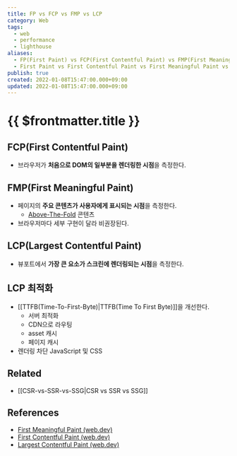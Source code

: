 ```yaml
---
title: FP vs FCP vs FMP vs LCP
category: Web
tags:
  - web
  - performance
  - lighthouse
aliases:
  - FP(First Paint) vs FCP(First Contentful Paint) vs FMP(First Meaningful Paint) vs LCP(Largest Contentful Paint)
  - First Paint vs First Contentful Paint vs First Meaningful Paint vs Largest Contentful Paint
publish: true
created: 2022-01-08T15:47:00.000+09:00
updated: 2022-01-08T15:47:00.000+09:00
---
```


# {{ $frontmatter.title }}

## FCP(First Contentful Paint)

- 브라우저가 **처음으로 DOM의 일부분을 렌더링한 시점**을 측정한다.

## FMP(First Meaningful Paint)

- 페이지의 **주요 콘텐츠가 사용자에게 표시되는 시점**을 측정한다.
  - [Above-The-Fold](https://en.wikipedia.org/wiki/Above_the_fold) 콘텐츠
- 브라우저마다 세부 구현이 달라 비권장된다.

## LCP(Largest Contentful Paint)

- 뷰포트에서 **가장 큰 요소가 스크린에 렌더링되는 시점**을 측정한다.

## LCP 최적화

- [[TTFB(Time-To-First-Byte)|TTFB(Time To First Byte)]]을 개선한다.
  - 서버 최적화
  - CDN으로 라우팅
  - asset 캐시
  - 페이지 캐시
- 렌더링 차단 JavaScript 및 CSS

## Related

- [[CSR-vs-SSR-vs-SSG|CSR vs SSR vs SSG]]

## References

- [First Meaningful Paint (web.dev)](https://web.dev/first-meaningful-paint/)
- [First Contentful Paint (web.dev)](https://web.dev/first-contentful-paint/)
- [Largest Contentful Paint (web.dev)](https://web.dev/lighthouse-largest-contentful-paint/)
